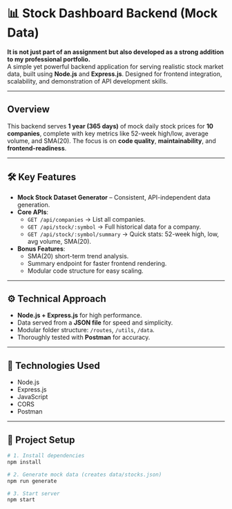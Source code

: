# 📊 Stock Dashboard Backend (Mock Data)

**It is not just part of an assignment but also developed as a strong addition to my professional portfolio.**  
A simple yet powerful backend application for serving realistic stock market data, built using **Node.js** and **Express.js**. Designed for frontend integration, scalability, and demonstration of API development skills.

---

##  Overview
This backend serves **1 year (365 days)** of mock daily stock prices for **10 companies**, complete with key metrics like 52-week high/low, average volume, and SMA(20). The focus is on **code quality**, **maintainability**, and **frontend-readiness**.

---

## 🛠 Key Features
- **Mock Stock Dataset Generator** – Consistent, API-independent data generation.
- **Core APIs**:
  - `GET /api/companies` → List all companies.
  - `GET /api/stock/:symbol` → Full historical data for a company.
  - `GET /api/stock/:symbol/summary` → Quick stats: 52-week high, low, avg volume, SMA(20).
- **Bonus Features**:
  - SMA(20) short-term trend analysis.
  - Summary endpoint for faster frontend rendering.
  - Modular code structure for easy scaling.

---

## ⚙️ Technical Approach
- **Node.js + Express.js** for high performance.
- Data served from a **JSON file** for speed and simplicity.
- Modular folder structure: `/routes`, `/utils`, `/data`.
- Thoroughly tested with **Postman** for accuracy.

---

## 🧰 Technologies Used
- Node.js  
- Express.js  
- JavaScript  
- CORS  
- Postman  

---

## 📂 Project Setup

```bash
# 1. Install dependencies
npm install

# 2. Generate mock data (creates data/stocks.json)
npm run generate

# 3. Start server
npm start